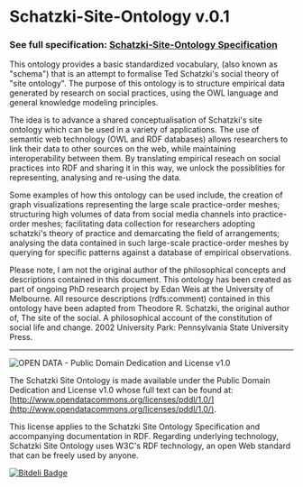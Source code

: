 Schatzki-Site-Ontology v.0.1
======================

### See full specification: [Schatzki-Site-Ontology Specification](http://www.open-impact.org/wp-content/themes/roots/specification2.html)


This ontology provides a basic standardized vocabulary, (also known as "schema") that is an attempt to formalise Ted Schatzki's social theory of "site ontology". The purpose of this ontology is to structure empirical data generated by research on social practices, using the OWL language and general knowledge modeling principles.

The idea is to advance a shared conceptualisation of Schatzki's site ontology which can be used in a variety of applications. The use of semantic web technology (OWL and RDF databases) allows researchers to link their data to other sources on the web, while maintaining interoperability between them. By translating empirical reseach on social practices into RDF and sharing it in this way, we unlock the possiblities for representing, analysing and re-using the data.

Some examples of how this ontology can be used include, the creation of graph visualizations representing the large scale practice-order meshes; structuring high volumes of data from social media channels into practice-order meshes; facilitating data collection for researchers adopting schatzki's theory of practice and demarcating the field of arrangements; analysing the data contained in such large-scale practice-order meshes by querying for specific patterns against a database of empirical observations.

Please note, I am not the original author of the philosophical concepts and descriptions contained in this document. This ontology has been created as part of ongoing PhD research project by Edan Weis at the University of Melbourne. All resource descriptions (rdfs:comment) contained in this ontology have been adapted from Theodore R. Schatzki, the original author of, The site of the social. A philosophical account of the constitution of social life and change. 2002 University Park: Pennsylvania State University Press.

-----------------------

![OPEN DATA - Public Domain Dedication and License v1.0](http://assets.okfn.org/images/ok_buttons/od_80x15_blue.png "Public Domain Dedication and License v1.0")

The Schatzki Site Ontology is made available under the Public Domain Dedication and License v1.0 whose full text can be found at: [http://www.opendatacommons.org/licenses/pddl/1.0/](http://www.opendatacommons.org/licenses/pddl/1.0/).

This license applies to the Schatzki Site Ontology Specification and accompanying documentation in RDF. Regarding underlying technology, Schatzki Site Ontology uses W3C's RDF technology, an open Web standard that can be freely used by anyone.

[![Bitdeli Badge](https://d2weczhvl823v0.cloudfront.net/edanweis/schatzki-site-ontology/trend.png)](https://bitdeli.com/free "Bitdeli Badge")

